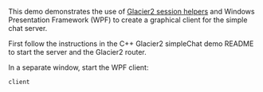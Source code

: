 This demo demonstrates the use of [Glacier2 session helpers][1] and Windows
Presentation Framework (WPF) to create a graphical client for the simple
chat server.

First follow the instructions in the C++ Glacier2 simpleChat demo README
to start the server and the Glacier2 router.

In a separate window, start the WPF client:

```
client
```

[1]: https://doc.zeroc.com/display/Ice37/Glacier2+SessionHelper+Class
